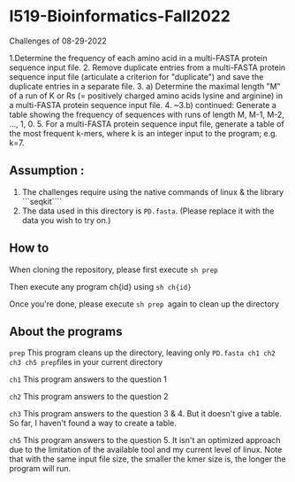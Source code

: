 # I519-Bioinformatics-Fall2022


Challenges of 08-29-2022

1.Determine the frequency of each amino acid in a multi-FASTA protein sequence input file.
2. Remove duplicate entries from a multi-FASTA protein sequence input file (articulate a criterion for "duplicate") and save the duplicate entries in a separate file.
3. a) Determine the maximal length "M" of a run of K or Rs (= positively charged amino acids lysine and arginine) in a multi-FASTA protein sequence input file.
4. ~3.b)  continued: Generate a table showing the frequency of sequences with runs of length M, M-1, M-2, ..., 1, 0.
5. For a multi-FASTA protein sequence input file, generate a table of the most frequent k-mers, where k is an integer input to the program; e.g. k=7.


## Assumption :

1. The challenges require using the native commands of linux & the library ```seqkit````
2. The data used in this directory is ```PD.fasta```. (Please replace it with the data you wish to try on.)

## How to

When cloning the repository, please first execute ```sh prep  ```

Then execute any program ch{id} using ```sh ch{id}```

Once you're done, please execute ```sh prep ```again to clean up the directory


## About the programs
```prep```
This program cleans up the directory, leaving only ```PD.fasta ch1 ch2 ch3 ch5 prep```files in your current directory


```ch1```
This program answers to the question 1

```ch2```
This program answers to the question 2

```ch3```
This program answers to the question 3 & 4. But it doesn't give a table. 
So far, I haven't found a way to create a table.


```ch5```
This program answers to the question 5. It isn't an optimized approach due to the limitation of the available tool and my current level of linux.
Note that with the same input file size,  the smaller the kmer size is, the longer the program will run.




